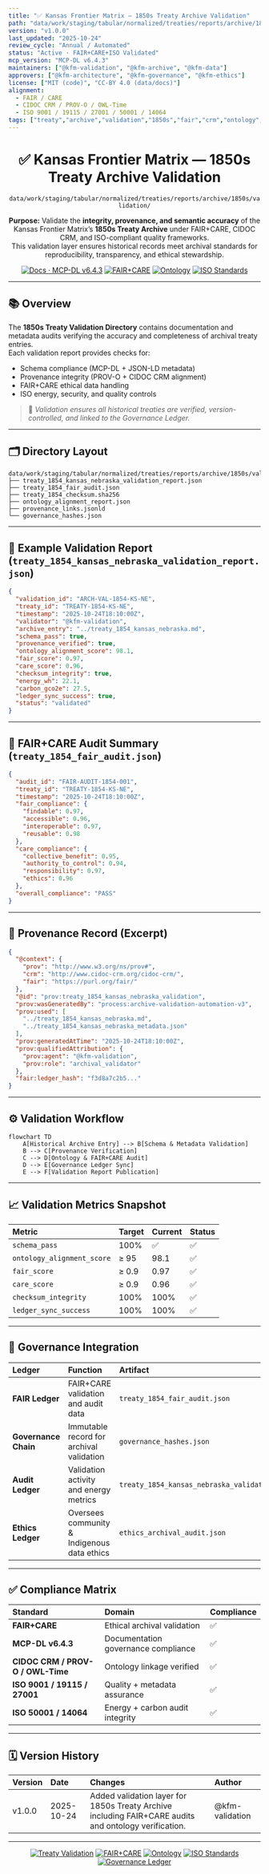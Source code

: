 ```yaml
---
title: "✅ Kansas Frontier Matrix — 1850s Treaty Archive Validation"
path: "data/work/staging/tabular/normalized/treaties/reports/archive/1850s/validation/README.md"
version: "v1.0.0"
last_updated: "2025-10-24"
review_cycle: "Annual / Automated"
status: "Active · FAIR+CARE+ISO Validated"
mcp_version: "MCP-DL v6.4.3"
maintainers: ["@kfm-validation", "@kfm-archive", "@kfm-data"]
approvers: ["@kfm-architecture", "@kfm-governance", "@kfm-ethics"]
license: ["MIT (code)", "CC-BY 4.0 (data/docs)"]
alignment:
  - FAIR / CARE
  - CIDOC CRM / PROV-O / OWL-Time
  - ISO 9001 / 19115 / 27001 / 50001 / 14064
tags: ["treaty","archive","validation","1850s","fair","crm","ontology","provenance","iso","governance"]
---
```


<div align="center">

# ✅ Kansas Frontier Matrix — **1850s Treaty Archive Validation**
`data/work/staging/tabular/normalized/treaties/reports/archive/1850s/validation/`

**Purpose:** Validate the **integrity, provenance, and semantic accuracy** of the Kansas Frontier Matrix’s **1850s Treaty Archive** under FAIR+CARE, CIDOC CRM, and ISO-compliant quality frameworks.  
This validation layer ensures historical records meet archival standards for reproducibility, transparency, and ethical stewardship.

[![Docs · MCP-DL v6.4.3](https://img.shields.io/badge/Docs-MCP--DL%20v6.4.3-blue)]()
[![FAIR+CARE](https://img.shields.io/badge/FAIR%20%2B%20CARE-Validated-2ecc71)]()
[![Ontology](https://img.shields.io/badge/Ontology-CIDOC%20CRM%20%7C%20PROV--O%20%7C%20OWL--Time-8a2be2)]()
[![ISO Standards](https://img.shields.io/badge/ISO-9001%20%7C%201915%20%7C%2050001-229954)]()

</div>

---

## 📚 Overview

The **1850s Treaty Validation Directory** contains documentation and metadata audits verifying the accuracy and completeness of archival treaty entries.  
Each validation report provides checks for:
- Schema compliance (MCP-DL + JSON-LD metadata)  
- Provenance integrity (PROV-O + CIDOC CRM alignment)  
- FAIR+CARE ethical data handling  
- ISO energy, security, and quality controls  

> 🧩 *Validation ensures all historical treaties are verified, version-controlled, and linked to the Governance Ledger.*

---

## 🗂️ Directory Layout

```
data/work/staging/tabular/normalized/treaties/reports/archive/1850s/validation/
├── treaty_1854_kansas_nebraska_validation_report.json
├── treaty_1854_fair_audit.json
├── treaty_1854_checksum.sha256
├── ontology_alignment_report.json
├── provenance_links.jsonld
└── governance_hashes.json
```

---

## 🧩 Example Validation Report (`treaty_1854_kansas_nebraska_validation_report.json`)

```json
{
  "validation_id": "ARCH-VAL-1854-KS-NE",
  "treaty_id": "TREATY-1854-KS-NE",
  "timestamp": "2025-10-24T18:10:00Z",
  "validator": "@kfm-validation",
  "archive_entry": "../treaty_1854_kansas_nebraska.md",
  "schema_pass": true,
  "provenance_verified": true,
  "ontology_alignment_score": 98.1,
  "fair_score": 0.97,
  "care_score": 0.96,
  "checksum_integrity": true,
  "energy_wh": 22.1,
  "carbon_gco2e": 27.5,
  "ledger_sync_success": true,
  "status": "validated"
}
```

---

## 🧠 FAIR+CARE Audit Summary (`treaty_1854_fair_audit.json`)

```json
{
  "audit_id": "FAIR-AUDIT-1854-001",
  "treaty_id": "TREATY-1854-KS-NE",
  "timestamp": "2025-10-24T18:10:00Z",
  "fair_compliance": {
    "findable": 0.97,
    "accessible": 0.96,
    "interoperable": 0.97,
    "reusable": 0.98
  },
  "care_compliance": {
    "collective_benefit": 0.95,
    "authority_to_control": 0.94,
    "responsibility": 0.97,
    "ethics": 0.96
  },
  "overall_compliance": "PASS"
}
```

---

## 🔗 Provenance Record (Excerpt)

```json
{
  "@context": {
    "prov": "http://www.w3.org/ns/prov#",
    "crm": "http://www.cidoc-crm.org/cidoc-crm/",
    "fair": "https://purl.org/fair/"
  },
  "@id": "prov:treaty_1854_kansas_nebraska_validation",
  "prov:wasGeneratedBy": "process:archive-validation-automation-v3",
  "prov:used": [
    "../treaty_1854_kansas_nebraska.md",
    "../treaty_1854_kansas_nebraska_metadata.json"
  ],
  "prov:generatedAtTime": "2025-10-24T18:10:00Z",
  "prov:qualifiedAttribution": {
    "prov:agent": "@kfm-validation",
    "prov:role": "archival_validator"
  },
  "fair:ledger_hash": "f3d8a7c2b5..."
}
```

---

## ⚙️ Validation Workflow

```mermaid
flowchart TD
    A[Historical Archive Entry] --> B[Schema & Metadata Validation]
    B --> C[Provenance Verification]
    C --> D[Ontology & FAIR+CARE Audit]
    D --> E[Governance Ledger Sync]
    E --> F[Validation Report Publication]
```

---

## 📈 Validation Metrics Snapshot

| Metric | Target | Current | Status |
| :------ | :------ | :------ | :------ |
| `schema_pass` | 100% | ✅ | ✅ |
| `ontology_alignment_score` | ≥ 95 | 98.1 | ✅ |
| `fair_score` | ≥ 0.9 | 0.97 | ✅ |
| `care_score` | ≥ 0.9 | 0.96 | ✅ |
| `checksum_integrity` | 100% | 100% | ✅ |
| `ledger_sync_success` | 100% | 100% | ✅ |

---

## 🔐 Governance Integration

| Ledger | Function | Artifact |
| :------ | :----------- | :------------ |
| **FAIR Ledger** | FAIR+CARE validation and audit data | `treaty_1854_fair_audit.json` |
| **Governance Chain** | Immutable record for archival validation | `governance_hashes.json` |
| **Audit Ledger** | Validation activity and energy metrics | `treaty_1854_kansas_nebraska_validation_report.json` |
| **Ethics Ledger** | Oversees community & Indigenous data ethics | `ethics_archival_audit.json` |

---

## ✅ Compliance Matrix

| Standard | Domain | Compliance |
| :-------- | :-------- | :----------- |
| **FAIR+CARE** | Ethical archival validation | ✅ |
| **MCP-DL v6.4.3** | Documentation governance compliance | ✅ |
| **CIDOC CRM / PROV-O / OWL-Time** | Ontology linkage verified | ✅ |
| **ISO 9001 / 19115 / 27001** | Quality + metadata assurance | ✅ |
| **ISO 50001 / 14064** | Energy + carbon audit integrity | ✅ |

---

## 🗓️ Version History

| Version | Date | Changes | Author |
| :------ | :---- | :-------- | :------ |
| v1.0.0 | 2025-10-24 | Added validation layer for 1850s Treaty Archive including FAIR+CARE audits and ontology verification. | @kfm-validation |

---

<div align="center">

[![Treaty Validation](https://img.shields.io/badge/Archive-1850s%20Validation-6f42c1?style=flat-square)]()
[![FAIR+CARE](https://img.shields.io/badge/FAIR%20%2B%20CARE-Validated-2ecc71?style=flat-square)]()
[![Ontology](https://img.shields.io/badge/Ontology-CIDOC%20CRM%20%7C%20PROV--O%20%7C%20OWL--Time-8a2be2?style=flat-square)]()
[![ISO Standards](https://img.shields.io/badge/ISO-9001%20%7C%201915%20%7C%2050001-229954?style=flat-square)]()
[![Governance Ledger](https://img.shields.io/badge/Governance-Ledger%20Linked-d4af37?style=flat-square)]()

</div>

<!-- MCP-FOOTER-BEGIN
MCP-VERSION: v6.4.3
MCP-TIER: Silver · Treaty Archive Validation
DOC-PATH: data/work/staging/tabular/normalized/treaties/reports/archive/1850s/validation/README.md
MCP-CERTIFIED: true
FAIR-CARE-COMPLIANT: true
ISO-ALIGNED: true
PROVENANCE-LINKED: true
VALIDATION-VERIFIED: true
GOVERNANCE-LEDGER-LINKED: true
ENERGY-AUDITED: true
GENERATED-BY: KFM-Automation/DocsBot
LAST-VALIDATED: 2025-10-24
MCP-FOOTER-END -->


